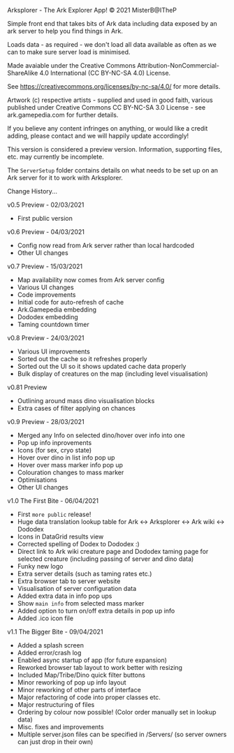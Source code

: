 ﻿Arksplorer - The Ark Explorer App!
© 2021 MisterB@ITheP

Simple front end that takes bits of Ark data including data exposed by an ark server to help you find things in Ark.

Loads data - as required - we don't load all data available as often as we can to make sure server load is minimised.

Made avaiable under the Creative Commons Attribution-NonCommercial-ShareAlike 4.0 International (CC BY-NC-SA 4.0) License.

See https://creativecommons.org/licenses/by-nc-sa/4.0/ for more details.

Artwork (c) respective artists - supplied and used in good faith, various published under Creative Commons CC BY-NC-SA 3.0 License - see ark.gamepedia.com for further details.

If you believe any content infringes on anything, or would like a credit adding, please contact and we will happily update accordingly!

This version is considered a preview version. Information, supporting files, etc. may currently be incomplete.

The `ServerSetup` folder contains details on what needs to be set up on an Ark server for it to work with Arksplorer.

Change History...

v0.5 Preview - 02/03/2021
- First public version

v0.6 Preview - 04/03/2021
- Config now read from Ark server rather than local hardcoded
- Other UI changes

v0.7 Preview - 15/03/2021
- Map availability now comes from Ark server config
- Various UI changes
- Code improvements
- Initial code for auto-refresh of cache
- Ark.Gamepedia embedding
- Dododex embedding
- Taming countdown timer

v0.8 Preview - 24/03/2021
- Various UI improvements
- Sorted out the cache so it refreshes properly
- Sorted out the UI so it shows updated cache data properly
- Bulk display of creatures on the map (including level visualisation)

v0.81 Preview
- Outlining around mass dino visualisation blocks
- Extra cases of filter applying on chances

v0.9 Preview - 28/03/2021
- Merged any Info on selected dino/hover over info into one
- Pop up info inprovements
- Icons (for sex, cryo state)
- Hover over dino in list info pop up
- Hover over mass marker info pop up
- Colouration changes to mass marker
- Optimisations
- Other UI changes

v1.0 The First Bite - 06/04/2021
- First `more public` release!
- Huge data translation lookup table for Ark <-> Arksplorer <-> Ark wiki <-> Dododex
- Icons in DataGrid results view
- Corrected spelling of Dodex to Dododex :)
- Direct link to Ark wiki creature page and Dododex taming page for selected creature (including passing of server and dino data)
- Funky new logo
- Extra server details (such as taming rates etc.)
- Extra browser tab to server website
- Visualisation of server configuration data
- Added extra data in info pop ups
- Show `main info` from selected mass marker
- Added option to turn on/off extra details in pop up info
- Added .ico icon file

v1.1 The Bigger Bite - 09/04/2021
- Added a splash screen
- Added error/crash log
- Enabled async startup of app (for future expansion)
- Reworked browser tab layout to work better with resizing
- Included Map/Tribe/Dino quick filter buttons
- Minor reworking of pop up info layout
- Minor reworking of other parts of interface
- Major refactoring of code into proper classes etc.
- Major restructuring of files
- Ordering by colour now possible! (Color order manually set in lookup data)
- Misc. fixes and improvements
- Multiple server.json files can be specified in /Servers/ (so server owners can just drop in their own)